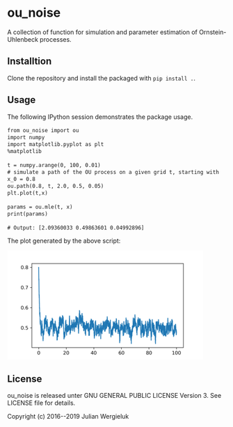 # ou_noise

A collection of function for simulation and parameter estimation of 
Ornstein-Uhlenbeck processes.

## Installtion 

Clone the repository and install the packaged with `pip install .`.

## Usage

The following IPython session demonstrates the package usage.

    from ou_noise import ou
    import numpy
    import matplotlib.pyplot as plt
    %matplotlib

    t = numpy.arange(0, 100, 0.01)
    # simulate a path of the OU process on a given grid t, starting with x_0 = 0.8
    ou.path(0.8, t, 2.0, 0.5, 0.05)                                           
    plt.plot(t,x)

    params = ou.mle(t, x)
    print(params)

    # Output: [2.09360033 0.49863601 0.04992896]

The plot generated by the above script:

![Ornstein-Uhlenbeck process path](ou.png)

## License

ou_noise is released unter GNU GENERAL PUBLIC LICENSE Version 3. 
See LICENSE file for details.

Copyright (c) 2016--2019 Julian Wergieluk